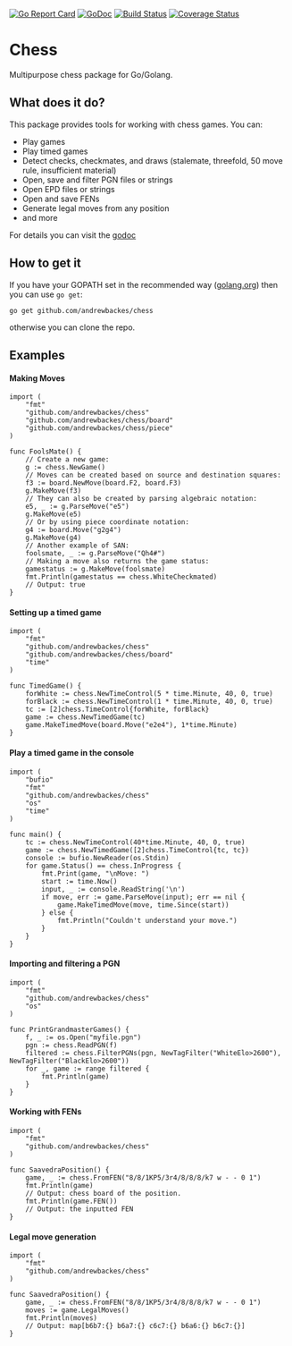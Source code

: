 [![Go Report Card](https://goreportcard.com/badge/github.com/andrewbackes/chess)](https://goreportcard.com/report/github.com/andrewbackes/chess) [![GoDoc](https://godoc.org/github.com/andrewbackes/chess?status.svg)](https://godoc.org/github.com/andrewbackes/chess) [![Build Status](https://travis-ci.org/andrewbackes/chess.svg?branch=master)](https://travis-ci.org/andrewbackes/chess) [![Coverage Status](https://coveralls.io/repos/github/andrewbackes/chess/badge.svg?branch=master)](https://coveralls.io/github/andrewbackes/chess?branch=master)

# Chess
Multipurpose chess package for Go/Golang.

## What does it do?
This package provides tools for working with chess games. You can:
- Play games
- Play timed games
- Detect checks, checkmates, and draws (stalemate, threefold, 50 move rule, insufficient material)
- Open, save and filter PGN files or strings
- Open EPD files or strings
- Open and save FENs
- Generate legal moves from any position
- and more

For details you can visit the [godoc](https://godoc.org/github.com/andrewbackes/chess)

## How to get it
If you have your GOPATH set in the recommended way ([golang.org](https://golang.org/doc/code.html#GOPATH)) then you can use `go get`:

```go get github.com/andrewbackes/chess```

otherwise you can clone the repo.

## Examples

#### Making Moves
```
import (
    "fmt"
    "github.com/andrewbackes/chess"
	"github.com/andrewbackes/chess/board"
	"github.com/andrewbackes/chess/piece"
)

func FoolsMate() {
	// Create a new game:
	g := chess.NewGame()
	// Moves can be created based on source and destination squares:
	f3 := board.NewMove(board.F2, board.F3)
	g.MakeMove(f3)
	// They can also be created by parsing algebraic notation:
	e5, _ := g.ParseMove("e5")
	g.MakeMove(e5)
	// Or by using piece coordinate notation:
	g4 := board.Move("g2g4")
	g.MakeMove(g4)
	// Another example of SAN:
	foolsmate, _ := g.ParseMove("Qh4#")
	// Making a move also returns the game status:
	gamestatus := g.MakeMove(foolsmate)
	fmt.Println(gamestatus == chess.WhiteCheckmated)
	// Output: true
}
```

#### Setting up a timed game
```
import (
    "fmt"
    "github.com/andrewbackes/chess"
    "github.com/andrewbackes/chess/board"
    "time"
)

func TimedGame() {
    forWhite := chess.NewTimeControl(5 * time.Minute, 40, 0, true)
    forBlack := chess.NewTimeControl(1 * time.Minute, 40, 0, true)
    tc := [2]chess.TimeControl{forWhite, forBlack}
    game := chess.NewTimedGame(tc)
    game.MakeTimedMove(board.Move("e2e4"), 1*time.Minute)
}
```

#### Play a timed game in the console
```
import (
	"bufio"
	"fmt"
	"github.com/andrewbackes/chess"
	"os"
	"time"
)

func main() {
	tc := chess.NewTimeControl(40*time.Minute, 40, 0, true)
	game := chess.NewTimedGame([2]chess.TimeControl{tc, tc})
	console := bufio.NewReader(os.Stdin)
	for game.Status() == chess.InProgress {
		fmt.Print(game, "\nMove: ")
		start := time.Now()
		input, _ := console.ReadString('\n')
		if move, err := game.ParseMove(input); err == nil {
			game.MakeTimedMove(move, time.Since(start))
		} else {
			fmt.Println("Couldn't understand your move.")
		}
	}
}
```


#### Importing and filtering a PGN
```
import (
    "fmt"
    "github.com/andrewbackes/chess"
    "os"
)

func PrintGrandmasterGames() {
    f, _ := os.Open("myfile.pgn")
    pgn := chess.ReadPGN(f)
    filtered := chess.FilterPGNs(pgn, NewTagFilter("WhiteElo>2600"), NewTagFilter("BlackElo>2600"))
	for _, game := range filtered {
		fmt.Println(game)
	} 
}
```

#### Working with FENs
```
import (
    "fmt"
    "github.com/andrewbackes/chess"
)

func SaavedraPosition() {
    game, _ := chess.FromFEN("8/8/1KP5/3r4/8/8/8/k7 w - - 0 1")
    fmt.Println(game)
    // Output: chess board of the position.
    fmt.Println(game.FEN())
    // Output: the inputted FEN
}
```

#### Legal move generation

```
import (
    "fmt"
    "github.com/andrewbackes/chess"
)

func SaavedraPosition() {
    game, _ := chess.FromFEN("8/8/1KP5/3r4/8/8/8/k7 w - - 0 1")
    moves := game.LegalMoves()
    fmt.Println(moves)
    // Output: map[b6b7:{} b6a7:{} c6c7:{} b6a6:{} b6c7:{}]
}
```